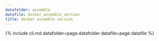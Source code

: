 ```yaml
---
datafolder: assemble
datafile: docker_assemble_version
title: docker assemble version
---
```

<!--
Sorry, but the contents of this page are automatically generated from
Docker's source code. If you want to suggest a change to the text that appears
here, you'll need to open a ticket in the documentation repository:

https://github.com/docker/docker.github.io/issues/new
-->
{% include cli.md datafolder=page.datafolder datafile=page.datafile %}
